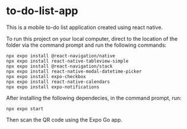 # to-do-list-app
This is a mobile to-do list application created using react native.

To run this project on your local computer, direct to the location of the folder via the command prompt and run the following commands:
````
npx expo install @react-navigation/native
npx expo install react-native-tableview-simple
npx expo install @react-navigation/stack
npx expo install react-native-modal-datetime-picker
npx expo install expo-checkbox
npx expo install react-native-calendars
npx expo install expo-notifications
````

After installing the following dependecies, in the command prompt, run:
````
npx expo start
````

Then scan the QR code using the Expo Go app.
